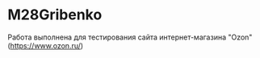 # M28Gribenko
Работа выполнена для тестирования сайта интернет-магазина "Ozon" (https://www.ozon.ru/)
